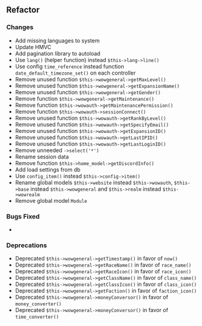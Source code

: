 ## Refactor

### Changes

- Add missing languages to system
- Update HMVC
- Add pagination library to autoload
- Use ``lang()`` (helper function) instead ``$this->lang->line()``
- Use config ``time_reference`` instead function ``date_default_timezone_set()`` on each controller
- Remove unused function ``$this->wowgeneral->getMaxLevel()``
- Remove unused function ``$this->wowgeneral->getExpansionName()``
- Remove unused function ``$this->wowgeneral->getGender()``
- Remove function ``$this->wowgeneral->getMaintenance()``
- Remove function ``$this->wowauth->getMaintenancePermission()``
- Remove function ``$this->wowauth->sessionConnect()``
- Remove unused function ``$this->wowauth->getRankByLevel()``
- Remove unused function ``$this->wowauth->getSpecifyEmail()``
- Remove unused function ``$this->wowauth->getExpansionID()``
- Remove unused function ``$this->wowauth->getLastIPID()``
- Remove unused function ``$this->wowauth->getLastLoginID()``
- Remove unneeded ``->select('*')``
- Rename session data
- Remove function ``$this->home_model->getDiscordInfo()``
- Add load settings from db
- Use ``config_item()`` instead ``$this->config->item()``
- Rename global models ``$this->website`` instead ``$this->wowauth``, ``$this->base`` instead ``$this->wowgeneral`` and ``$this->realm`` instead ``$this->wowrealm``
- Remove global model ``Module``

### Bugs Fixed

- 

### Deprecations

- Deprecated ``$this->wowgeneral->getTimestamp()`` in favor of ``now()``
- Deprecated ``$this->wowgeneral->getRaceName()`` in favor of ``race_name()``
- Deprecated ``$this->wowgeneral->getRaceIcon()`` in favor of ``race_icon()``
- Deprecated ``$this->wowgeneral->getClassName()`` in favor of ``class_name()``
- Deprecated ``$this->wowgeneral->getClassIcon()`` in favor of ``class_icon()``
- Deprecated ``$this->wowgeneral->getFaction()`` in favor of ``faction_icon()``
- Deprecated ``$this->wowgeneral->moneyConversor()`` in favor of ``money_converter()``
- Deprecated ``$this->wowgeneral->moneyConversor()`` in favor of ``time_converter()``
